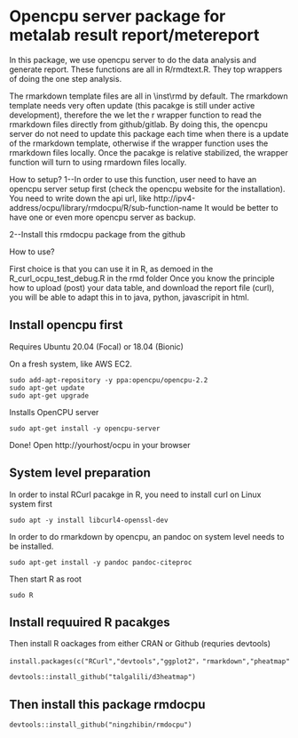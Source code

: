 # Opencpu server package for metalab result report/metereport



In this package, we use opencpu server to do the data analysis and generate report. These functions are all in R/rmdtext.R. They top wrappers of doing the one step analysis. 

The rmarkdown template files are all in \inst\rmd by default. 
The rmarkdown template needs very often update (this pacakge is still under active development), therefore the we let the r wrapper function to read the rmarkdown files directly from github/gitlab.
By doing this, the opencpu server do not need to update this package each time when there is a update of the rmarkdown template, otherwise if the wrapper function uses the rmarkdown files locally. 
Once the pacakge is relative stabilized, the wrapper function will turn to using rmardown files locally. 

How to setup?
1--In order to use this function, user need to have an opencpu server setup first (check the opencpu website for the installation). You need to write down the api url, like http://ipv4-address/ocpu/library/rmdocpu/R/sub-function-name
It would be better to have one or even more opencpu server as backup. 

2--Install this rmdocpu package from the github

How to use?

First choice is that you can use it in R, as demoed in the R_curl_ocpu_test_debug.R in the rmd folder
Once you know the principle how to upload (post) your data table, and download the report file (curl), you will be able to adapt this in to java, python, javascripit in html. 





## Install opencpu first

Requires Ubuntu 20.04 (Focal) or 18.04 (Bionic)

On a fresh system, like AWS EC2.

```
sudo add-apt-repository -y ppa:opencpu/opencpu-2.2
sudo apt-get update 
sudo apt-get upgrade
```
Installs OpenCPU server

`sudo apt-get install -y opencpu-server`

Done! Open http://yourhost/ocpu in your browser



## System level preparation

In order to instal RCurl pacakge in R, you need to install curl on Linux system first

`sudo apt -y install libcurl4-openssl-dev`

In order to do rmarkdown by opencpu, an pandoc on system level needs to be installed.

`sudo apt-get install -y pandoc pandoc-citeproc`

Then start R as root 

`sudo R`


## Install requuired R pacakges

 Then install R oackages from either CRAN or Github (requries devtools)

```
install.packages(c("RCurl","devtools","ggplot2"，"rmarkdown","pheatmap","dbplyr"，"Data.table","dbplyr"，"dplyr","DT"，"ggforce","ggfortify"，"ggrepel","gplots","Hmisc","plotly","reshape2"，"rrcov","rrcovNA","rrcovNA","shinyjs","shinyWidgets","vegan","scatterplot3d"))

devtools::install_github("talgalili/d3heatmap")

```

## Then install this package rmdocpu

`devtools::install_github("ningzhibin/rmdocpu")`




